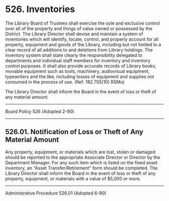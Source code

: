 # 526. Inventories

The Library Board of Trustees shall exercise the sole and exclusive control over all of the property and things of value owned or possessed by the District. The Library Director shall devise and maintain a system of inventories which will identify, locate, control, and properly account for all property, equipment and goods of the Library, including but not limited to a clear record of all additions to and deletions from Library holdings. The inventory system shall state clearly the responsibility delegated to departments and individual staff members for inventory and inventory control purposes. It shall also provide accurate records of Library books, movable equipment such as tools, machinery, audiovisual equipment, typewriters and the like, including losses of equipment and supplies not consumed in the process of use. (Ref: 182.705(10) RSMo)

The Library Director shall inform the Board in the event of loss or theft of any material amount.

---

Board Policy 526 (Adopted 2-90)

---

## 526.01. Notification of Loss or Theft of Any Material Amount

Any property, equipment, or materials which are lost, stolen or damaged should be reported to the appropriate Associate Director or Director by the Department Manager. For any such item which is listed on the fixed asset inventory, an "Asset Transfer/Retirement" form should be completed. The Library Director shall inform the Board in the event of loss or theft of any property, equipment, or materials with a value of \$5,000 or more.

---

Administrative Procedure 526.01 (Adopted 6-90)
